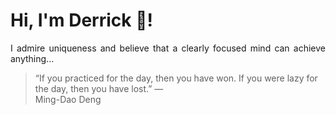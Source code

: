 # Hi, I'm Derrick 👋!
<p align="justify">I admire uniqueness and believe that a clearly focused mind can achieve anything...</p> 
<!-- #quote-start -->
<blockquote>&ldquo;If you practiced for the day, then you have won. If you were lazy for the day, then you have lost.&rdquo; &mdash; <footer>Ming-Dao Deng</footer></blockquote>
<!-- #quote-end -->
